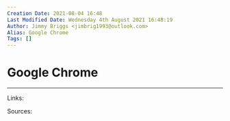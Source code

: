 ```yaml
---
Creation Date: 2021-08-04 16:48
Last Modified Date: Wednesday 4th August 2021 16:48:19
Author: Jimmy Briggs <jimbrig1993@outlook.com>
Alias: Google Chrome
Tags: []
---
```


# Google Chrome

***

Links: 

Sources:

